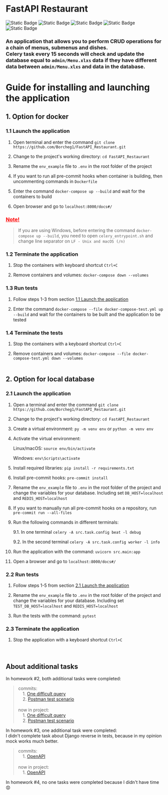 # FastAPI Restaurant
![Static Badge](https://img.shields.io/badge/Language-Python_3.11-blue)
![Static Badge](https://img.shields.io/badge/Framework-FastAPI-red)
![Static Badge](https://img.shields.io/badge/SQL_Database-PostgreSQL-ygreen)
![Static Badge](https://img.shields.io/badge/ORM-SQLAlchemy-orange)
![Static Badge](https://img.shields.io/badge/NoSQL_Database-Redis-green)

<h3>
An application that allows you to perform CRUD operations for a chain of menus, submenus and dishes.<br>
Celery task every 15 seconds will check and update the database equal to <code>admin/Menu.xlxs</code> data if they have different data between <code>admin/Menu.xlxs</code>
and data in the database.
</h3>

# Guide for installing and launching the application
## 1. Option for docker

### **1.1 Launch the application**

1. Open terminal and enter the command
`git clone https://github.com/Borcheg1/FastAPI_Restaurant.git`

2. Change to the project's working directory:
`cd FastAPI_Restaurant`

3. Rename the `env_example` file to `.env` in the root folder of the project

4. If you want to run all pre-commit hooks when container is building, then uncommenting commands in `Dockerfile`

5. Enter the command `docker-compose up --build` and wait for the containers to build

6. Open browser and go to `localhost:8000/docs#/`

### <span style="color:red"><ins>Note!</ins></span>
> If you are using Windows, before entering the command `docker-compose up --build`, you need to open
  `celery_entrypoint.sh` and change line separator on `LF - Unix and macOS (/n)`

### **1.2 Terminate the application**

1. Stop the containers with keyboard shortcut `Ctrl+C`

2. Remove containers and volumes:
`docker-compose down --volumes`

### **1.3 Run tests**

1. Follow steps 1-3 from section [1.1 Launch the application](#11-launch-the-application)

2. Enter the command `docker-compose --file docker-compose-test.yml up --build`
and wait for the containers to be built and the application to be tested

### **1.4 Terminate the tests**

1. Stop the containers with a keyboard shortcut `Ctrl+C`

2. Remove containers and volumes:
`docker-compose --file docker-compose-test.yml down --volumes`<br><br>


## 2. Option for local database

### **2.1 Launch the application**

1. Open a terminal and enter the command
`git clone https://github.com/Borcheg1/FastAPI_Restaurant.git`

2. Change to the project's working directory:
`cd FastAPI_Restaurant`

3. Create a virtual environment:
`py -m venv env` or `python -m venv env`

4. Activate the virtual environment:

    Linux/macOS: `source env/bin/activate`

    Windows: `env\Scripts\activate`

5. Install required libraries:
`pip install -r requirements.txt`

6. Install pre-commit hooks:
`pre-commit install`

7. Rename the `env_example` file to `.env` in the root folder of the project and change the
variables for your database. Including set `DB_HOST=localhost` and `REDIS_HOST=localhost`

8. If you want to manually run all pre-commit hooks on a repository, run `pre-commit run --all-files`

9. Run the following commands in different terminals:

   9.1. In one terminal `celery -A src.task.config beat -l debug`

   9.2. In the second terminal `celery -A src.task.config worker -l info`

10. Run the application with the command:
`uvicorn src.main:app`

11. Open a browser and go to `localhost:8000/docs#/`

### **2.2 Run tests**

1. Follow steps 1-5 from section [2.1 Launch the application](#21-launch-the-application)

2. Rename the `env_example` file to `.env` in the root folder of the project and change the
variables for your database. Including set `TEST_DB_HOST=localhost` and `REDIS_HOST=localhost`

3. Run the tests with the command:
`pytest`

### **2.3 Terminate the application**

1. Stop the application with a keyboard shortcut `Ctrl+C`<br><br><br>


## About additional tasks
In homework #2, both additional tasks were completed:<br>
> commits:<br>
&emsp;1. [One difficult query](https://github.com/Borcheg1/FastAPI_Restaurant/commit/c32b49ed0e659735aceb776a20692161b2bde9c5)<br>
&emsp;2. [Postman test scenario](https://github.com/Borcheg1/FastAPI_Restaurant/commit/42b84d12ea66822c3aa5e10fda0e8edabaa4ceb5)<br><br>
now in project:<br>
&emsp;1. [One difficult query](https://github.com/Borcheg1/FastAPI_Restaurant/blob/main/src/repository/menu_repository.py)<br>
&emsp;2. [Postman test scenario](https://github.com/Borcheg1/FastAPI_Restaurant/blob/main/tests/test_case_suite_postman.py)<br>

In homework #3, one additional task were completed:<br>
I didn't complete task about Django reverse in tests, because in my opinion mock works much better.<br>
> commits:<br>
&emsp;1. [OpenAPI](https://github.com/Borcheg1/FastAPI_Restaurant/commit/d84d6e8789f5f76dc68eef0e2675a6f90c5aff57)<br><br>
now in project:<br>
&emsp;1. [OpenAPI](https://github.com/Borcheg1/FastAPI_Restaurant/blob/main/openapi.json)<br>

In homework #4, no one tasks were completed because I didn't have time 😟
